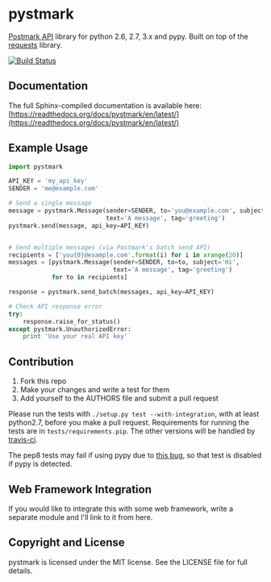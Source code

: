 # pystmark

[Postmark API](http://developer.postmarkapp.com/) library for python 2.6, 2.7, 3.x and pypy.
Built on top of the [requests](http://docs.python-requests.org/en/latest/) library.

[![Build Status](https://travis-ci.org/xsleonard/pystmark.png)](https://travis-ci.org/xsleonard/pystmark)


## Documentation

The full Sphinx-compiled documentation is available here: [https://readthedocs.org/docs/pystmark/en/latest/](https://readthedocs.org/docs/pystmark/en/latest/)

## Example Usage

```python
import pystmark

API_KEY = 'my_api_key'
SENDER = 'me@example.com'

# Send a single message
message = pystmark.Message(sender=SENDER, to='you@example.com', subject='Hi',
                           text='A message', tag='greeting')
pystmark.send(message, api_key=API_KEY)


# Send multiple messages (via Postmark's batch send API)
recipients = ['you{0}@example.com'.format(i) for i in xrange(20)]
messages = [pystmark.Message(sender=SENDER, to=to, subject='Hi',
                             text='A message', tag='greeting')
            for to in recipients]

response = pystmark.send_batch(messages, api_key=API_KEY)

# Check API response error
try:
    response.raise_for_status()
except pystmark.UnauthorizedError:
    print 'Use your real API key'

```


## Contribution

1. Fork this repo
2. Make your changes and write a test for them
3. Add yourself to the AUTHORS file and submit a pull request

Please run the tests with `./setup.py test --with-integration`, with at least python2.7,
before you make a pull request. Requirements for running the tests are in `tests/requirements.pip`.
The other versions will be handled by [travis-ci](https://travis-ci.org/).

The pep8 tests may fail if using pypy due to [this bug](https://bugs.pypy.org/issue1207),
so that test is disabled if pypy is detected.

## Web Framework Integration

If you would like to integrate this with some web framework, write a separate
module and I'll link to it from here.


## Copyright and License

pystmark is licensed under the MIT license. See the LICENSE file for full details.
